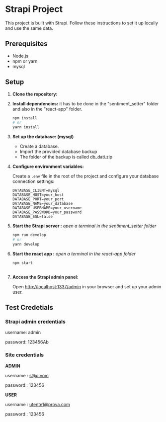 # Strapi Project

This project is built with Strapi. Follow these instructions to set it up locally and use the same data.

## Prerequisites

- Node.js
- npm or yarn
- mysql 

## Setup

1. **Clone the repository:**

2. **Install dependencies:**
    it has to be done in the "sentiment_setter" folder and also in the "react-app" folder.
    ```bash
    npm install
    # or
    yarn install
    ```

3. **Set up the database: (mysql)**

    - Create a database.
    - Import the provided database backup
    - The folder of the backup is called db_dati.zip


4. **Configure environment variables:**

    Create a `.env` file in the root of the project and configure your database connection settings:

    ```env
    DATABASE_CLIENT=mysql
    DATABASE_HOST=your_host
    DATABASE_PORT=your_port
    DATABASE_NAME=your_database
    DATABASE_USERNAME=your_username
    DATABASE_PASSWORD=your_password
    DATABASE_SSL=false
    ```

5. **Start the Strapi server :**
    *open a terminal in the sentiment_setter folder*
    ```bash
    npm run develop
    # or
    yarn develop
    ```
6. **Start the react app :**
    *open a terminal in the react-app folder*
    ```bash
    npm start
  
    ```
7. **Access the Strapi admin panel:**

    Open [http://localhost:1337/admin](http://localhost:1337/admin) in your browser and set up your admin user.
## Test Credetials

### Strapi admin credentials

 username:  admin

 password:  123456Ab 

### Site credentials

**ADMIN**

username : s@d.vom

password : 123456

**USER**

username : utente1@prova.com

password : 123456



